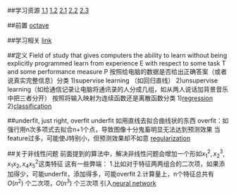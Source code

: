##学习资源
[1.1](https://cn.udacity.com/course/intro-to-machine-learning--ud120) [1.2](https://www.coursera.org/learn/machine-learning)
[2.1](https://www.bilibili.com/video/av15532370/?spm_id_from=333.788.videocard.1) [2.2](https://www.bilibili.com/video/av16144388/?spm_id_from=333.788.videocard.0) [2.3](https://www.bilibili.com/video/av16577449)

##前置
[octave](https://www.cnblogs.com/acha/p/11007688.html)

##学习相关
[link](https://www.cnblogs.com/acha/p/11061633.html)

##定义
Field of study that gives computers the ability to learn without being explicitly programmed
learn from experience E with respect to some task T and some performance measure P
按照给电脑的数据是否给出正确答案（或者说真实完整信息）分类
1)supervise learning （如回归直线）
2)unsupervise learning（如给通信记录让电脑将通讯录的人分成几组，如从两人说话加背景音乐中把三者分开）
按照将输入映射为连续函数还是离散函数分类
1)[regression](https://www.cnblogs.com/acha/p/11028892.html)
2)[classification](https://www.cnblogs.com/acha/p/11028898.html)


##underfit, just right, overfit
underfit 如用直线去拟合曲线状的东西
overfit：如强行用n次多项式去拟合n+1个点，导致图像十分鬼畜明显无法达到预测效果
当feature过多，可能使J特别小，但预测效果却不如意
[regularization](https://www.cnblogs.com/acha/p/11042145.html)

##关于非线性问题
前面提到的算法中，解决非线性问题会增加一个形如$x_1^2, x_2^3, x_1x_2, x_4x_5^2$这类特征
这有一些弊端：
1.比如对于特征两两组合的二次项，如果添加得少，可能underfit，添加得多，可能overfit
2.计算量上，n个特征总共有 $O(n^2)$ 个二次项，$O(n^3)$ 个三次项
引入[neural network](https://www.cnblogs.com/acha/p/11040972.html)
